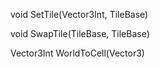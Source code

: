 void SetTile(Vector3Int, TileBase)

void SwapTile(TileBase, TileBase)

Vector3Int WorldToCell(Vector3)